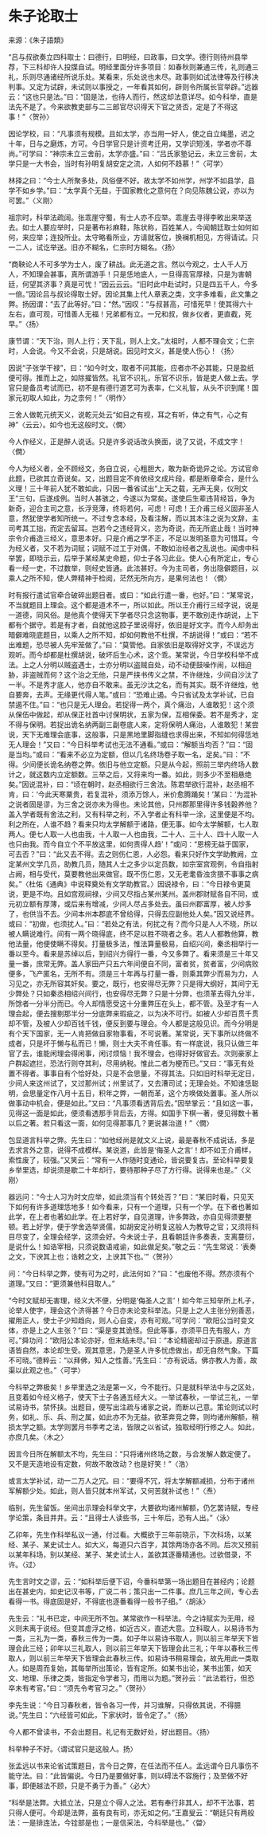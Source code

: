 # 朱子论取士

来源：《朱子語類》

“吕与叔欲奏立四科取士：曰德行，曰明经，曰政事，曰文学。德行则待州县举荐，下三科却许人投牒自试。明经里面分许多项目：如春秋则兼通三传，礼则通三礼，乐则尽通诸经所说乐处。某看来，乐处说也未尽。政事则如试法律等及行移决判事。又定为试辟，未试则以事授之，一年看其如何，辟则令所属长官举辟。”远器云：“这也只是法。”曰：“固是法，也待人而行，然这却法意详尽。如今科举，直是法先不是了。今来欲教吏部与二三郎官尽识得天下官之贤否，定是了不得这事！”〈贺孙〉

因论学校，曰：“凡事须有规模。且如太学，亦当用一好人，使之自立绳墨，迟之十年，日与之磨炼，方可。今日学官只是计资考迁用，又学识短浅，学者亦不尊尚。”可学曰：“神宗未立三舍前，太学亦盛。”曰：“吕氏家塾记云，未立三舍前，太学只是一大书会，当时有孙明复胡安定之流，人如何不趋慕！”〈可学〉

林择之曰：“今士人所聚多处，风俗便不好。故太学不如州学，州学不如县学，县学不如乡学。”曰：“太学真个无益，于国家教化之意何在？向见陈魏公说，亦以为可罢。”〈义刚〉

祖宗时，科举法疏阔。张乖崖守蜀，有士人亦不应举。乖崖去寻得李畋出来举送去。如士人要应举时，只是著布衫麻鞋，陈状称，百姓某人，今闻朝廷取士如何如何，来应举；连投所业。太守略看所业，方请就客位，换襕机相见，方得请试。只一二人，试讫举送。旧亦不糊名，仁宗时方糊名。〈扬〉

“商鞅论人不可多学为士人，废了耕战。此无道之言。然以今观之，士人千人万人，不知理会甚事，真所谓游手！只是恁地底人，一旦得高官厚禄，只是为害朝廷，何望其济事？真是可忧！”因云云云。“旧时此中赴试时，只是四五千人，今多一倍。”因论吕与叔论得取士好。因论其集上代人章表之类，文字多难看，此文集之弊。扬因谓：“去了此等好。”曰：“然。”因叹：“与叔甚高，可惜死早！使其得六十左右，直可观，可惜善人无福！兄弟都有立。一兄和叔，做乡仪者，更直截，死早。”〈扬〉

康节谓：“天下治，则人上行；天下乱，则人上文。”太祖时，人都不理会文；仁宗时，人会说。今又不会说，只是胡说。因见时文义，甚是使人伤心！〈扬〉

因说“子张学干禄”，曰：“如今时文，取者不问其能，应者亦不必其能，只是盈纸便可得。推而上之，如除擢皆然。礼官不识礼，乐官不识乐，皆是吏人做上去。学官只是备员考试而已，初不是有德行道艺可为表率，仁义礼智，从头不识到尾！国家元初取人如此，为之柰何！”〈明作〉

三舍人做乾元统天义，说乾元处云“如目之有视，耳之有听，体之有气，心之有神”〈云云〉。如今也无这般时文。〈僩〉

今人作经义，正是醉人说话。只是许多说话改头换面，说了又说，不成文字！〈僩〉

今人为经义者，全不顾经文，务自立说，心粗胆大，敢为新奇诡异之论。方试官命此题，已欲其立奇说矣。又，出题目定不肯依经文成片段，都是断章牵合，是什么义理！三十年前人犹不敢如此，只因一番省试出“上天之载，无声无臭，仪刑文王”三句，后遂成例。当时人甚骇之，今遂以为常矣。遂使后生辈违背经旨，争为新奇，迎合主司之意，长浮竞薄，终将若何，可虑！可虑！王介甫三经义固非圣人意，然犹使学者知所统一。不过专念本经，及看注解，而以其本注之说为文辞，主司考其工拙，而定去留耳。岂若今之违经背义，恣为奇说，而无所底止哉！当时神宗令介甫造三经义，意思本好。只是介甫之学不正，不足以发明圣意为可惜耳。今为经义者，又不若为词赋；词赋不过工于对偶，不敢如治经者之乱说也。闻虏中科举罢，即晓示云，后举于某经某史命题，仰士子各习此业。使人心有所定止，专心看一经一史，不过数举，则经史皆通。此法甚好。今为主司者，务出隐僻题目，以乘人之所不知，使人弊精神于检阅，茫然无所向方，是果何法也！〈僩〉

时有报行遣试官牵合破碎出题目者。或曰：“如此行遣一番，也好。”曰：“某常说，不当就题目上理会。这个都是道术不一，所以如此。所以王介甫行三经字说，说是一道德，同风俗。是他真个使得天下学者尽只念这物事，更不敢别走作胡说，上下都有个据守。若是有才者，自就他这腔子里说得好，依旧是好文字。而今人却务出暗僻难晓底题目，以乘人之所不知，却如何教他不杜撰，不胡说得！”或曰：“若不出难题，恐尽被人先牢笼做了。”曰：“莫管他。自家依旧是取得好文字，不误远方观听。而今却都是杜撰胡说，破坏后生心术，这个乖。某常说，今日学校科举不成法。上之人分明以贼盗遇士，士亦分明以盗贼自处，动不动便鼓噪作闹，以相迫胁，非盗贼而何？这个治之无他，只是严挟书传义之禁，不许继烛，少间自沙汰了一半。不是秀才底人，他亦自不敢来。虽无沙汰之名，而有其实。既不许继烛，他自要奔，去声。无缘更代得人笔。”或曰：“恐难止遏。今只省试及太学补试，已自禁遏不住。”曰：“也只是无人理会。若捉得一两个，真个痛治，人谁敢犯！这个须从保伍中做起，却从保正社首中讨保明状，五家为保，互相保委。若不是秀才，定不得与保明。若捉出诡名纳两副三副卷底人来，定将保明人痛治，人谁敢犯！某尝说，天下无难理会底事，这般事，只是黑地里脚指缝也求得出来，不知如何得恁地无人理会！”又曰：“今日科举考试也无法不通看。”或曰：“解额当均否？”曰：“固是当均。”或曰：“看来不必立为定额，但以几名终场卷子取一名，足矣。”曰：“不得。少间便长诡名纳卷之弊。依旧与他立定额。只是从今起，照前三举内终场人数计之，就这数内立定额数。三举之后，又将来均一番。如此，则多少不至相悬绝矣。”因说混补，曰：“顷在朝时，赵丞相欲行三舍法。陈君举欲行混补，赵丞相不肯，曰：‘今此天寒粟贵，若复混补，须添万馀人，米价愈腾踊矣！’某曰：‘为混补之说者固是谬，为三舍之说亦未为得也。未论其他，只州郡那里得许多钱榖养他？盖入学者既有舍法之利，又有科举之利，不入学者止有科举一涂，这里便是不均。利之所在，人谁不趋？看来只均太学解额于诸路，便无事。如今太学解额，七人取两人。便七人取一人也由我，十人取一人也由我，二十人、三十人、四十人取一人也只由我。而今自立个不平放这里，如何责得人趋’！”或问：“恩榜无益于国家，可去否？”曰：“此又去不得。去之则伤仁恩，人必怨。看来只好作文学助教阙，立定某州文学几员，助教几员，随其人士之多少以定员数，如宗室宫观例，令自指射占阙，相与受代，莫要教他出来做官。既不伤仁恩，又无老耄昏浊贪猥不事事之病矣。”〈杜佑《通典》中说释奠处有文学助教官。〉因说禄令，曰：“今日禄令更莫说，更是不均。且如宫观祠禄，少间又尽指占某州某州。盖州郡财赋各自不同，或元初立额有厚薄，或后来有增减，少间人尽占多处去。虽曰州郡富厚，被人炒多了，也供当不去。少间本州本郡底不曾给得，只得去应副他处人矣。”因又说经界。或曰：“初做，也须扰人。”曰：“若处之有法，何扰之有？而今只是人人不晓，所以被人瞒说难行。间有一两个晓得底，终不足以胜不晓者之多。若人人都教他算，教他法量，他便使瞒不得矣。打量极多法，惟法算量极易，自绍兴间，秦丞相举行一番以至今。看来是苏绰以后，到绍兴方得行一番，今又多弊了。看来须是三十年又量一番，庶常无弊。盖人家田产只五六年间便自不同，富者贫，贫者富，少间病败便多，飞产匿名，无所不有。须是三十年再与打量一番，则乘其弊少而易为力，人习见之，亦无所容其奸矣。要之，既行，也安得尽无弊？只是得大纲好，其间宁无少弊处？只如秦丞相绍兴间行，也安得尽无弊？只是十分弊，也须革去得九分半，所馀者一分半分而已。今人却情愿受这十分重弊压在头上，都不管。及至才有一人理会起，便去搜剔那半分一分底弊来瑕疵之，以为决不可行。如被人少却百贯千贯却不管，及被人少却百钱千钱，便反到要与理会。今人都是这般见识。而今分明是有个天下国家，无一人肯把做自家物事看，不可说著。某常说，天下事所以终做不成者，只是坏于懒与私而已！懒，则士大夫不肯任事。有一样底说，我只认做三年官了去，谁能闲理会得闲事，闲讨烦恼！我不理会，也得好好做官去。次则豪家上户群起遮拦，恐法行则夺其利，尽用纳税。惟此二者为梗而已。”又曰：“事无有处置不得者。事事自有个恰好处，只是不会思量，不得其法。只如旧时科举无定日，少间人来这州试了，又过那州试；州里试了，又去漕司试；无理会处。不知谁恁聪明，会思量定作八月十五日，积年之弊，一朝而革，这个方唤做处置事。圣人所以做事动中机会，便是如此。”又曰：“凡事须看透背后去。”因举掌云：“且如这一事，见得这一面是如此，便须看透那手背后去，方得。如国手下棋一著，便见得数十著以后之著。若只看这一面，如何见得那事几？更说甚治道！”〈僩〉

包显道言科举之弊。先生曰：“如他经尚是就文义上说，最是春秋不成说话，多是去求言外之意，说得不成模样。某说道，此皆是‘侮圣人之言’！却不如王介甫样，索性废了，较强。”又笑云：“常有一人作随时变通论，皆说要复古。至论科举要复乡举里选，却说须是歇二十年却行，要待那种子尽了方行得。说得来也是。”〈义刚〉

器远问：“今士人习为时文应举，如此须当有个转处否？”曰：“某旧时看，只见天下如何有许多道理恁地多！如今看来，只有一个道理，只有一个学。在下者也著如此学，在上者也著如此学。在上若好学，自见道理，许多弊政，亦自见得须要整顿。若上好学，便于学舍选举贤儒，如胡安定孙明复这般人为教导之官；又须将科目尽变了，全理会经学，这须会好。今未说士子，且看朝廷许多奏表，支离蔓衍，是说什么！如诰宰相，只须说数语戒谕，如此做足矣。”敬之云：“先生常说：‘表奏之文，下谀其上也；诰敕之文，上谀其下也。’”〈贺孙〉

问：“今日科举之弊，使有可为之时，此法何如？”曰：“也废他不得。然亦须有个道理。”又曰：“更须兼他科目取人。”

“今时文赋却无害理，经义大不便，分明是‘侮圣人之言’！如今年三知举所上札子，论举人使字，理会这个济得甚？今日亦未论变科举法。只是上之人主张分别善恶，擢用正人，使士子少知趋向，则人心自变，亦有可观。”可学问：“欧阳公当时变文体，亦是上之人主张？”曰：“渠是变其诡怪。但此等事，亦须平日先有服人，方可。”舜功问：“欧阳公本论亦好，但末结未尽。”曰：“本论精密却过于原道。原道言语皆自然，本论却生受。观其意思，乃是圣人许多忧虑做出，却无自然气象。下篇不可晓。”德粹云：“以拜佛，知人之性善。”先生曰：“亦有说话。佛亦教人为善，故渠以此观之也。”〈可学〉

今科举之弊极矣！乡举里选之法是第一义，今不能行。只是就科举法中与之区处，且变着如今经义格子，使天下士子各通五经大义。一举试春秋，一举试三礼，一举试易诗书，禁怀挟。出题目，便写出注疏与诸家之说，而断以己意。策论则试以时务，如礼、乐、兵、刑之属，如此亦不为无益。欲革奔竞之弊，则均诸州解额，稍损太学之额。太学则罢月书季考之法，皆限之以省试，独取经明行修之人。如此，亦庶几矣。〈木之〉

因言今日所在解额太不均，先生曰：“只将诸州终场之数，与合发解人数定便了。又不是天造地设有定数，何故不敢改动？也是好笑！”〈浩〉

或言太学补试，动一二万人之冗。曰：“要得不冗，将太学解额减损，分布于诸州军解额少处。如此，则人皆只就本州军试，又何苦就补试也！”〈焘〉

临别，先生留饭。坐间出示理会科举文字，大要欲均诸州解额，仍乞罢诗赋，专经学论策，条目井井。云：“且得士人读些书，三十年后，恐有人出。”〈泳〉

乙卯年，先生作科举私议一通，付过看。大概欲于三年前晓示，下次科场，以某经、某子、某史试士人。如大义，每道只六百字，其馀两场亦各不同。后次又预前以某年科场，别以某经、某子、某史试士人，盖欲其逐番精通也。过欲借录，不许。〈过〉

先生言时文之谬，云：“如科举后便下诏，今番科举第一场出题目在甚经内；论题出在甚史内，如史记汉书等，广说二书；策只出一二件事。庶几三年之间，专心去看得一书。得底固是好，不得底也逐番看得一般书子细。”〈胡泳〉

先生云：“礼书已定，中间无所不包。某常欲作一科举法。今之诗赋实为无用，经义则未离于说经。但变其虚浮之格，如近古义，直述大意。立科取人，以易诗书为一类，三礼为一类，春秋三传为一类。如子年以易诗书取人，则以前三年举天下皆理会此三经；卯年以三礼取人，则以前三年举天下皆理会此三礼；午年以春秋三传取人，则以前三年举天下皆理会此春秋三传。如易诗书稍易理会，故先用此一类取人。如是周而复始，其每举所出策论，皆有定所。如某书出论，某书出策，如天文、地理、乐律之类，皆指定令学者习，而用以为题。”贺孙云：“此法若行，但恐卒未有考官。”曰：“须先令考官习之。”〈贺孙〉

李先生说：“今日习春秋者，皆令各习一传，并习谁解，只得依其说，不得臆说。”先生曰：“六经皆可如此，下家状时，皆令定了。”〈扬〉

今人都不曾读书，不会出题目。礼记有无数好处，好出题目。〈扬〉

科举种子不好。〈谓试官只是这般人。扬〉

张孟远以书来论省试策题目，言今日之弊，在任法而不任人。孟远谓今日凡事伤不能守法。曰：“此皆偏说。今日乃是要做好事，则以碍法不容施行；及至做不好事，即便越法不顾，只是不勇于为善。”〈必大〉

“科举是法弊。大抵立法，只是立个得人之法。若有奉行非其人，却不干法事，若只得人便可。今却是法弊，虽有良有司，亦无如之何。”王嘉叟云：“朝廷只有两般法：一是排连法，今铨部是也；一是信采法，今科举是也。”〈㽦〉









